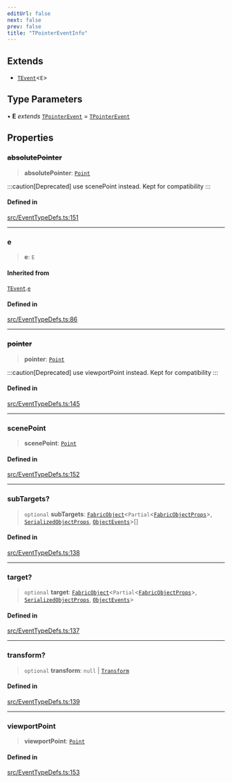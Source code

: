 ```yaml
---
editUrl: false
next: false
prev: false
title: "TPointerEventInfo"
---
```


## Extends

- [`TEvent`](/api/interfaces/tevent/)\<`E`\>

## Type Parameters

• **E** *extends* [`TPointerEvent`](/api/type-aliases/tpointerevent/) = [`TPointerEvent`](/api/type-aliases/tpointerevent/)

## Properties

### ~~absolutePointer~~

> **absolutePointer**: [`Point`](/api/classes/point/)

:::caution[Deprecated]
use scenePoint instead.
Kept for compatibility
:::

#### Defined in

[src/EventTypeDefs.ts:151](https://github.com/fabricjs/fabric.js/blob/v6.0.0-rc4/src/EventTypeDefs.ts#L151)

***

### e

> **e**: `E`

#### Inherited from

[`TEvent`](/api/interfaces/tevent/).[`e`](/api/interfaces/tevent/#e)

#### Defined in

[src/EventTypeDefs.ts:86](https://github.com/fabricjs/fabric.js/blob/v6.0.0-rc4/src/EventTypeDefs.ts#L86)

***

### ~~pointer~~

> **pointer**: [`Point`](/api/classes/point/)

:::caution[Deprecated]
use viewportPoint instead.
Kept for compatibility
:::

#### Defined in

[src/EventTypeDefs.ts:145](https://github.com/fabricjs/fabric.js/blob/v6.0.0-rc4/src/EventTypeDefs.ts#L145)

***

### scenePoint

> **scenePoint**: [`Point`](/api/classes/point/)

#### Defined in

[src/EventTypeDefs.ts:152](https://github.com/fabricjs/fabric.js/blob/v6.0.0-rc4/src/EventTypeDefs.ts#L152)

***

### subTargets?

> `optional` **subTargets**: [`FabricObject`](/api/classes/fabricobject/)\<`Partial`\<[`FabricObjectProps`](/api/interfaces/fabricobjectprops/)\>, [`SerializedObjectProps`](/api/interfaces/serializedobjectprops/), [`ObjectEvents`](/api/interfaces/objectevents/)\>[]

#### Defined in

[src/EventTypeDefs.ts:138](https://github.com/fabricjs/fabric.js/blob/v6.0.0-rc4/src/EventTypeDefs.ts#L138)

***

### target?

> `optional` **target**: [`FabricObject`](/api/classes/fabricobject/)\<`Partial`\<[`FabricObjectProps`](/api/interfaces/fabricobjectprops/)\>, [`SerializedObjectProps`](/api/interfaces/serializedobjectprops/), [`ObjectEvents`](/api/interfaces/objectevents/)\>

#### Defined in

[src/EventTypeDefs.ts:137](https://github.com/fabricjs/fabric.js/blob/v6.0.0-rc4/src/EventTypeDefs.ts#L137)

***

### transform?

> `optional` **transform**: `null` \| [`Transform`](/api/type-aliases/transform/)

#### Defined in

[src/EventTypeDefs.ts:139](https://github.com/fabricjs/fabric.js/blob/v6.0.0-rc4/src/EventTypeDefs.ts#L139)

***

### viewportPoint

> **viewportPoint**: [`Point`](/api/classes/point/)

#### Defined in

[src/EventTypeDefs.ts:153](https://github.com/fabricjs/fabric.js/blob/v6.0.0-rc4/src/EventTypeDefs.ts#L153)
